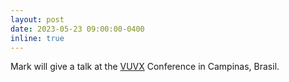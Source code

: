 ```yaml
---
layout: post
date: 2023-05-23 09:00:00-0400
inline: true
---
```


Mark will give a talk at the [VUVX](https://pages.cnpem.br/vuvxbrazil/) Conference in Campinas, Brasil.